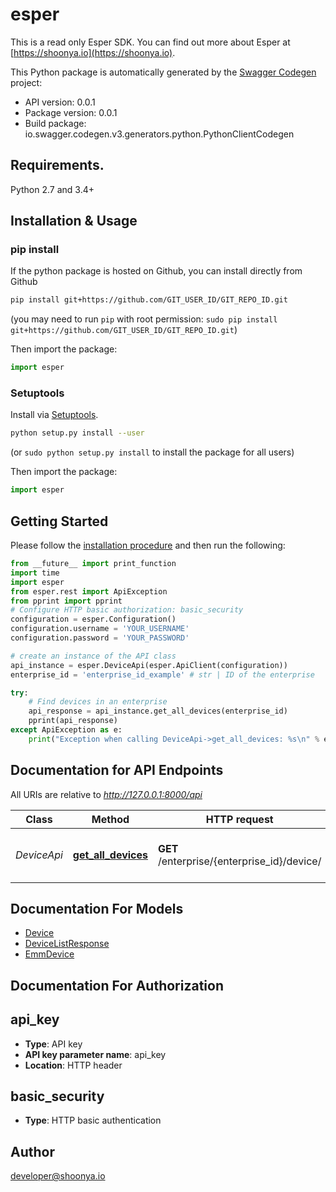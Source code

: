 # esper
This is a read only Esper SDK.  You can find out more about Esper at [https://shoonya.io](https://shoonya.io).

This Python package is automatically generated by the [Swagger Codegen](https://github.com/swagger-api/swagger-codegen) project:

- API version: 0.0.1
- Package version: 0.0.1
- Build package: io.swagger.codegen.v3.generators.python.PythonClientCodegen

## Requirements.

Python 2.7 and 3.4+

## Installation & Usage
### pip install

If the python package is hosted on Github, you can install directly from Github

```sh
pip install git+https://github.com/GIT_USER_ID/GIT_REPO_ID.git
```
(you may need to run `pip` with root permission: `sudo pip install git+https://github.com/GIT_USER_ID/GIT_REPO_ID.git`)

Then import the package:
```python
import esper 
```

### Setuptools

Install via [Setuptools](http://pypi.python.org/pypi/setuptools).

```sh
python setup.py install --user
```
(or `sudo python setup.py install` to install the package for all users)

Then import the package:
```python
import esper
```

## Getting Started

Please follow the [installation procedure](#installation--usage) and then run the following:

```python
from __future__ import print_function
import time
import esper
from esper.rest import ApiException
from pprint import pprint
# Configure HTTP basic authorization: basic_security
configuration = esper.Configuration()
configuration.username = 'YOUR_USERNAME'
configuration.password = 'YOUR_PASSWORD'

# create an instance of the API class
api_instance = esper.DeviceApi(esper.ApiClient(configuration))
enterprise_id = 'enterprise_id_example' # str | ID of the enterprise

try:
    # Find devices in an enterprise
    api_response = api_instance.get_all_devices(enterprise_id)
    pprint(api_response)
except ApiException as e:
    print("Exception when calling DeviceApi->get_all_devices: %s\n" % e)
```

## Documentation for API Endpoints

All URIs are relative to *http://127.0.0.1:8000/api*

Class | Method | HTTP request | Description
------------ | ------------- | ------------- | -------------
*DeviceApi* | [**get_all_devices**](docs/DeviceApi.md#get_all_devices) | **GET** /enterprise/{enterprise_id}/device/ | Find devices in an enterprise

## Documentation For Models

 - [Device](docs/Device.md)
 - [DeviceListResponse](docs/DeviceListResponse.md)
 - [EmmDevice](docs/EmmDevice.md)

## Documentation For Authorization


## api_key

- **Type**: API key
- **API key parameter name**: api_key
- **Location**: HTTP header

## basic_security

- **Type**: HTTP basic authentication


## Author

developer@shoonya.io

